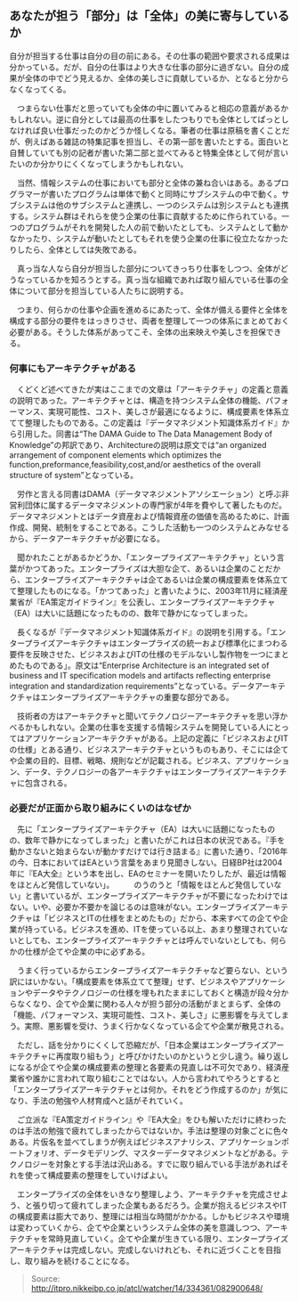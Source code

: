 ## あなたが担う「部分」は「全体」の美に寄与しているか

自分が担当する仕事は自分の目の前にある。その仕事の範囲や要求される成果は分かっている。だが、自分の仕事はより大きな仕事の部分に過ぎない。自分の成果が全体の中でどう見えるか、全体の美しさに貢献しているか、となると分からなくなってくる。

　つまらない仕事だと思っていても全体の中に置いてみると相応の意義があるかもしれない。逆に自分としては最高の仕事をしたつもりでも全体としてぱっとしなければ良い仕事だったのかどうか怪しくなる。筆者の仕事は原稿を書くことだが、例えばある雑誌の特集記事を担当し、その第一部を書いたとする。面白いと自賛していても別の記者が書いた第二部と並べてみると特集全体として何が言いたいのか分かりにくくなってしまうかもしれない。

　当然、情報システムの仕事においても部分と全体の兼ね合いはある。あるプログラマーが書いたプログラムは単体で動くと同時にサブシステムの中で動く。サブシステムは他のサブシステムと連携し、一つのシステムは別システムとも連携する。システム群はそれらを使う企業の仕事に貢献するために作られている。一つのプログラムがそれを開発した人の前で動いたとしても、システムとして動かなかったり、システムが動いたとしてもそれを使う企業の仕事に役立たなかったりしたら、全体としては失敗である。

　真っ当な人なら自分が担当した部分についてきっちり仕事をしつつ、全体がどうなっているかを知ろうとする。真っ当な組織であれば取り組んでいる仕事の全体について部分を担当している人たちに説明する。

　つまり、何らかの仕事や企画を進めるにあたって、全体が備える要件と全体を構成する部分の要件をはっきりさせ、両者を整理して一つの体系にまとめておく必要がある。そうした体系があってこそ、全体の出来映えや美しさを担保できる。

### 何事にもアーキテクチャがある

　くどくど述べてきたが実はここまでの文章は「アーキテクチャ」の定義と意義の説明であった。アーキテクチャとは、構造を持つシステム全体の機能、パフォーマンス、実現可能性、コスト、美しさが最適になるように、構成要素を体系立てて整理したものである。この定義は『データマネジメント知識体系ガイド』から引用した。同書は“The DAMA Guide to The Data Management Body of Knowledge”の邦訳であり、Architectureの説明は原文では“an organized arrangement of component elements which optimizes the function,preformance,feasibility,cost,and/or aesthetics of the overall structure of system”となっている。

　労作と言える同書はDAMA（データマネジメントアソシエーション）と呼ぶ非営利団体に属するデータマネジメントの専門家が4年を費やして著したものだ。データマネジメントとはデータ資産および情報資産の価値を高めるために、計画作成、開発、統制をすることである。こうした活動も一つのシステムとみなせるから、データアーキテクチャが必要になる。

　聞かれたことがあるかどうか、「エンタープライズアーキテクチャ」という言葉がかつてあった。エンタープライズは大胆な企て、あるいは企業のことだから、エンタープライズアーキテクチャは企てあるいは企業の構成要素を体系立てて整理したものになる。「かつてあった」と書いたように、2003年11月に経済産業省が『EA策定ガイドライン』を公表し、エンタープライズアーキテクチャ（EA）は大いに話題になったものの、数年で静かになってしまった。

　長くなるが『データマネジメント知識体系ガイド』の説明を引用する。「エンタープライズアーキテクチャはエンタープライズの統一および標準化にまつわる要件を反映させた、ビジネスおよびITの仕様のモデルないし製作物を一つにまとめたものである」。原文は“Enterprise Architecture is an integrated set of　business and IT specification models and artifacts reflecting enterprise integration and standardization requirements”となっている。データアーキテクチャはエンタープライズアーキテクチャの重要な部分である。

　技術者の方はアーキテクチャと聞いてテクノロジーアーキテクチャを思い浮かべるかもしれない。企業の仕事を支援する情報システムを開発している人にとってはアプリケーションアーキテクチャがある。上記の定義に「ビジネスおよびITの仕様」とある通り、ビジネスアーキテクチャというものもあり、そこには企てや企業の目的、目標、戦略、規則などが記載される。ビジネス、アプリケーション、データ、テクノロジーの各アーキテクチャはエンタープライズアーキテクチャに包含される。

### 必要だが正面から取り組みにくいのはなぜか

　先に「エンタープライズアーキテクチャ（EA）は大いに話題になったものの、数年で静かになってしまった」と書いたがこれは日本の状況である。『手を動かさないと始まらないが動かすだけでは行き詰まる』に書いた通り、「2016年の今、日本においてはEAという言葉をあまり見聞きしない。日経BP社は2004年に『EA大全』という本を出し、EAのセミナーを開いたりしたが、最近は情報をほとんど発信していない」。
　
　のうのうと「情報をほとんど発信していない」と書いているが、エンタープライズアーキテクチャが不要になったわけではない。いや、必要か不要かを論じるのは意味がない。エンタープライズアーキテクチャは「ビジネスとITの仕様をまとめたもの」だから、本来すべての企てや企業が持っている。ビジネスを進め、ITを使っている以上、あまり整理されていないとしても、エンタープライズアーキテクチャとは呼んでいないとしても、何らかの仕様が企てや企業の中に必ずある。

　うまく行っているからエンタープライズアーキテクチャなど要らない、という訳にはいかない。「構成要素を体系立てて整理」せず、ビジネスやアプリケーションやデータやテクノロジーの仕様を埋もれたままにしておくと構造が段々分からなくなり、企てや企業に関わる人々が担う部分の活動がまとまらず、全体の「機能、パフォーマンス、実現可能性、コスト、美しさ」に悪影響を与えてしまう。実際、悪影響を受け、うまく行かなくなっている企てや企業が散見される。

　ただし、話を分かりにくくして恐縮だが、「日本企業はエンタープライズアーキテクチャに再度取り組もう」と呼びかけたいのかというと少し違う。繰り返しになるが企てや企業の構成要素の整理と各要素の見直しは不可欠であり、経済産業省や誰かに言われて取り組むことではない。人から言われてやろうとすると「エンタープライズアーキテクチャとは何か。それをどう作成するのか」が気になり、手法の勉強や人材育成へと話がそれていく。

　ご立派な『EA策定ガイドライン』や『EA大全』をひも解いただけに終わったのは手法の勉強で疲れてしまったからではないか。手法は整理の対象ごとに色々ある。片仮名を並べてしまうが例えばビジネスアナリシス、アプリケーションポートフォリオ、データモデリング、マスターデータマネジメントなどがある。テクノロジーを対象とする手法は沢山ある。すでに取り組んでいる手法があればそれを使って構成要素の整理をしていけばよい。

　エンタープライズの全体をいきなり整理しよう、アーキテクチャを完成させよう、と張り切って疲れてしまった企業もあるだろう。企業が抱えるビジネスやITの構成要素は膨大であり、整理には相当な時間がかかる。しかもビジネスや環境は変わっていくから、企てや企業というシステム全体の美を意識しつつ、アーキテクチャを常時見直していく。企てや企業が生きている限り、エンタープライズアーキテクチャは完成しない。完成しないけれども、それに近づくことを目指し、取り組みを続けることになる。
　
> Source: http://itpro.nikkeibp.co.jp/atcl/watcher/14/334361/082900648/

